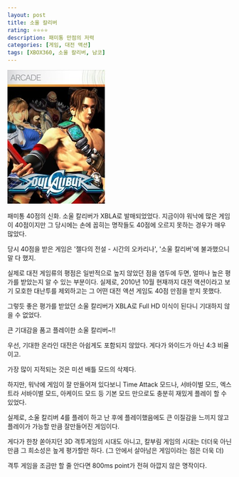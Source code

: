 ```yaml
---
layout: post
title: 소울 칼리버
rating: ⭐️⭐️⭐️⭐️
description: 패미통 만점의 저력
categories: [게임, 대전 액션]
tags: [XBOX360, 소울 칼리버, 남코]
---
```


![솔칼](../../img/2010/soul_caliber.jpg)

패미통 40점의 신화. 소울 칼리버가 XBLA로 발매되었었다. 지금이야 워낙에 많은 게임이 40점이지만 그 당시에는 손에 꼽히는 명작들도 40점에 오르지 못하는 경우가 매우 많았다.

당시 40점을 받은 게임은 '젤다의 전설 - 시간의 오카리나', '소울 칼리버'에 불과했으니 말 다 했지.

실제로 대전 게임류의 평점은 일반적으로 높지 않았던 점을 염두에 두면, 얼마나 높은 평가를 받았는지 알 수 있는 부분이다. 실제로, 2010년 10월 현재까지 대전 액션이라고 보기 모호한 대난투를 제외하고는 그 어떤 대전 액션 게임도 40점 만점을 받지 못했다.

그렇듯 좋은 평가를 받았던 소울 칼리버가 XBLA로 Full HD 이식이 된다니 기대하지 않을 수 없었다.

큰 기대감을 품고 플레이한 소울 칼리버~!!

우선, 기대한 온라인 대전은 아쉽게도 포함되지 않았다. 게다가 와이드가 아닌 4:3 비율이고.

가장 많이 지적되는 것은 미션 배틀 모드의 삭제다.

하지만, 워낙에 게임이 잘 만들어져 있다보니 Time Attack 모드나, 서바이벌 모드, 엑스트라 서바이벌 모드, 아케이드 모드 등 기본 모드 만으로도 충분히 재밌게 플레이 할 수 있었다.

실제로, 소울 칼리버 4를 플레이 하고 난 후에 플레이했음에도 큰 이질감을 느끼지 않고 플레이가 가능할 만큼 잘만들어진 게임이다.

게다가 한창 쏟아지던 3D 격투게임의 시대도 아니고, 칼부림 게임의 시대는 더더욱 아닌 만큼 그 희소성은 높게 평가할만 하다. (그 안에서 살아남은 게임이라는 점은 더욱 더)

격투 게임을 조금만 할 줄 안다면 800ms point가 전혀 아깝지 않은 명작이다.
